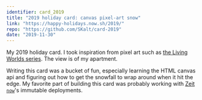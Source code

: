 ```yaml
---
identifier: card_2019
title: "2019 holiday card: canvas pixel-art snow"
link: "https://happy-holidays.now.sh/2019/"
repo: "https://github.com/SKalt/card-2019"
date: "2019-11-30"
---
```


My 2019 holiday card.
I took inspiration from pixel art such as [the Living Worlds series](http://www.effectgames.com/demos/canvascycle/).
The view is of my apartment.

Writing this card was a bucket of fun, especially learning the HTML canvas api and figuring out how to get the snowfall to wrap around when it hit the edge.
My favorite part of building this card was probably working with [Zeit `now`](https://now.sh)'s immutable deployments.
